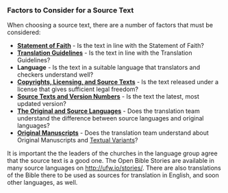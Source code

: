 
### Factors to Consider for a Source Text

When choosing a source text, there are a number of factors that must be considered:

* **[Statement of Faith](../../intro/statement-of-faith/01.md)** - Is the text in line with the Statement of Faith?
* **[Translation Guidelines](../../intro/translation-guidelines/01.md)** - Is the text in line with the Translation Guidelines?
* **Language** - Is the text in a suitable language that translators and checkers understand well?
* **[Copyrights, Licensing, and Source Texts](../translate-source-licensing/01.md)** - Is the text released under a license that gives sufficient legal freedom?
* **[Source Texts and Version Numbers](../translate-source-version/01.md)** - Is the text the latest, most updated version?
* **[The Original and Source Languages](../translate-original/01.md)** - Does the translation team understand the difference between source languages and original languages?
* **[Original Manuscripts](../translate-manuscripts/01.md)** - Does the translation team understand about Original Manuscripts and [Textual Variants](../translate-textvariants/01.md)?

It is important the the leaders of the churches in the language group agree that the source text is a good one. The Open Bible Stories are available in many source languages on http://ufw.io/stories/. There are also translations of the Bible there to be used as sources for translation in English, and soon other languages, as well.